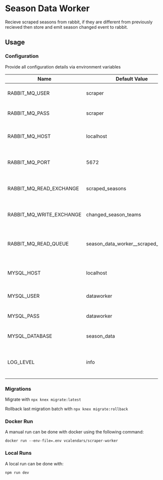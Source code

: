 # Season Data Worker

Recieve scraped seasons from rabbit, if they are different from previously recieved then store and emit season changed event to rabbit.

## Usage

### Configuration

Provide all configuration details via environment variables

| Name                     | Default Value                         | Description                                |
| ------------------------ | ------------------------------------- | ------------------------------------------ |
| RABBIT_MQ_USER           | scraper                               | Username to connect to rabbit              |
| RABBIT_MQ_PASS           | scraper                               | Password to connect to rabbit              |
| RABBIT_MQ_HOST           | localhost                             | Hostname of the rabbit instance            |
| RABBIT_MQ_PORT           | 5672                                  | Port on which to connect to rabbit         |
| RABBIT_MQ_READ_EXCHANGE  | scraped_seasons                       | Exchange to read seasons from              |
| RABBIT_MQ_WRITE_EXCHANGE | changed_season_teams                  | Exchange to write season changes to        |
| RABBIT_MQ_READ_QUEUE     | season_data_worker\_\_scraped_seasons | Persistent queue to read messages from     |
| MYSQL_HOST               | localhost                             | Hostname of the mysql instance             |
| MYSQL_USER               | dataworker                            | Username to connect to mysql               |
| MYSQL_PASS               | dataworker                            | Password to connect to mysql               |
| MYSQL_DATABASE           | season_data                           | The mysql database to use for data         |
| LOG_LEVEL                | info                                  | The minimum log level that will be printed |

### Migrations

Migrate with `npx knex migrate:latest`

Rollback last migration batch with `npx knex migrate:rollback`

### Docker Run

A manual run can be done with docker using the following command:

`docker run --env-file=.env vcalendars/scraper-worker`

### Local Runs

A local run can be done with:

`npm run dev`
